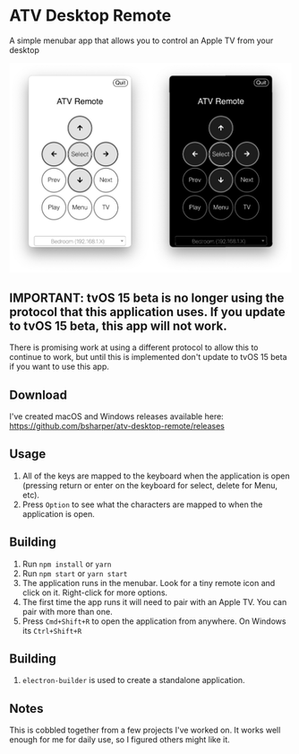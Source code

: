 # ATV Desktop Remote
A simple menubar app that allows you to control an Apple TV from your desktop

 ![What this application looks like when running in either light or dark mode](screenshot.png)
 
 ## IMPORTANT: tvOS 15 beta is no longer using the protocol that this application uses. If you update to tvOS 15 beta, this app will not work.
There is promising work at using a different protocol to allow this to continue to work, but until this is implemented don't update to tvOS 15 beta if you want to use this app.
 
 ## Download
 
 I've created macOS and Windows releases available here: https://github.com/bsharper/atv-desktop-remote/releases

## Usage 

 1. All of the keys are mapped to the keyboard when the application is open (pressing return or enter on the keyboard for select, delete for Menu, etc).
 2. Press `Option` to see what the characters are mapped to when the application is open.
 
 ## Building
 
 1. Run `npm install` or `yarn`
 2. Run `npm start` or `yarn start`
 3. The application runs in the menubar. Look for a tiny remote icon and click on it. Right-click for more options.
 4. The first time the app runs it will need to pair with an Apple TV. You can pair with more than one.
 5. Press `Cmd+Shift+R` to open the application from anywhere. On Windows its `Ctrl+Shift+R`

## Building

1. `electron-builder` is used to create a standalone application.

## Notes

This is cobbled together from a few projects I've worked on. It works well enough for me for daily use, so I figured others might like it.
